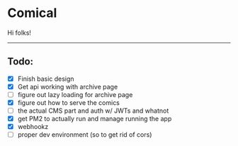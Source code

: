 # Comical

Hi folks!

---------

## Todo:

- [x] Finish basic design
- [x] Get api working with archive page
- [ ] figure out lazy loading for archive page
- [x] figure out how to serve the comics
- [ ] the actual CMS part and auth w/ JWTs and whatnot
- [x] get PM2 to actually run and manage running the app
- [x] webhookz
- [ ] proper dev environment (so to get rid of cors)
